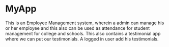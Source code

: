 # MyApp
This is an Employee Management system, wherein a admin can manage his or her employee and this also can be used as attendance for student management for college and schools.
This also contains a testimonial app where we can put our testimonials. A logged in user add his testimonials.

